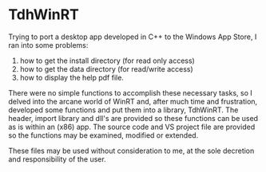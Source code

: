 # TdhWinRT

Trying to port a desktop app developed in C++ to the Windows App Store, I ran into some problems:
1. how to get the install directory (for read only access)
2. how to get the data directory (for read/write access)
3. how to display the help pdf file. 

There were no simple functions to accomplish these necessary tasks, so I delved into the arcane world of WinRT and, after much time and
frustration, developed some functions and put them into a library, TdhWinRT. The header, import library and dll's are provided so 
these functions can be used as is within an (x86) app. The source code and VS project file are provided so the functions may be examined, 
modified or extended. 

These files may be used without consideration to me, at the sole decretion and responsibility of the user.
